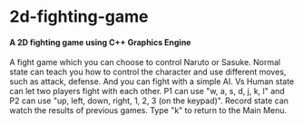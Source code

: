 # 2d-fighting-game
#### A 2D fighting game using C++ Graphics Engine
A fight game which you can choose to control Naruto or Sasuke. 
Normal state can teach you how to control the character and use different moves, such as attack, defense. And you can fight with a simple AI. 
Vs Human state can let two players fight with each other. P1 can use "w, a, s, d, j, k, l" and P2 can use "up, left, down, right, 1, 2, 3 (on the keypad)". 
Record state can watch the results of previous games. Type "k" to return to the Main Menu.
